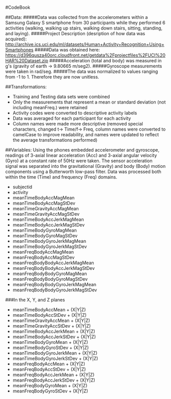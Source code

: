 #CodeBook

##Data:
#####Data was collected from the accelerometers within a Samsung Galaxy S smartphone from 30 participants while they performed 6 activities (walking, walking up stairs, walking down stairs, sitting, standing, and laying). 
#####Project Description (desription of how data was acquired): http://archive.ics.uci.edu/ml/datasets/Human+Activity+Recognition+Using+Smartphones 
#####Data was obtained here: https://d396qusza40orc.cloudfront.net/getdata%2Fprojectfiles%2FUCI%20HAR%20Dataset.zip 
#####Acceleration (total and body) was measured in g's (gravity of earth -> 9.80665 m/seg2). 
#####Gyroscope measurements were taken in rad/seg. 
#####The data was normalized to values ranging from -1 to 1. Therefore they are now unitless.

##Transformations:

* Training and Testing data sets were combined
* Only the measurements that represent a mean or standard deviation (not including meanFreq.) were retained
* Activity codes were converted to descriptive activity labels
* Data was averaged for each participant for each activity
* Column names were made more descriptive (removed special characters, changed t-> Time/f-> Freq, column names 
  were converted to camelCase to improve readability, and names were updated to reflect the average transformations performed)

##Variables:
Using the phones embedded accelerometer and gyroscope, readings of 3-axial linear acceleration (Acc) and 3-axial angular velocity (Gyro) at a constant rate of 50Hz were taken.
The sensor acceleration signal was separated into the gravitational (Gravity) and body (Body) motion components using a Butterworth low-pass filter. 
Data was processed both within the time (Time) and frequency (Freq) domains. 

* subjectid
* activity
* meanTimeBodyAccMagMean           
* meanTimeBodyAccMagStDev          
* meanTimeGravityAccMagMean        
* meanTimeGravityAccMagStDev      
* meanTimeBodyAccJerkMagMean       
* meanTimeBodyAccJerkMagStDev      
* meanTimeBodyGyroMagMean          
* meanTimeBodyGyroMagStDev        
* meanTimeBodyGyroJerkMagMean      
* meanTimeBodyGyroJerkMagStDev   
* meanFreqBodyAccMagMean           
* meanFreqBodyAccMagStDev          
* meanFreqBodyBodyAccJerkMagMean   
* meanFreqBodyBodyAccJerkMagStDev 
* meanFreqBodyBodyGyroMagMean      
* meanFreqBodyBodyGyroMagStDev     
* meanFreqBodyBodyGyroJerkMagMean  
* meanFreqBodyBodyGyroJerkMagStDev

###In the X, Y, and Z planes

* meanTimeBodyAccMean + (X|Y|Z)            
* meanTimeBodyAccStDev + (X|Y|Z)            
* meanTimeGravityAccMean + (X|Y|Z)           
* meanTimeGravityAccStDev + (X|Y|Z)          
* meanTimeBodyAccJerkMean + (X|Y|Z)          
* meanTimeBodyAccJerkStDev + (X|Y|Z)         
* meanTimeBodyGyroMean + (X|Y|Z)             
* meanTimeBodyGyroStDev + (X|Y|Z)            
* meanTimeBodyGyroJerkMean + (X|Y|Z)         
* meanTimeBodyGyroJerkStDev + (X|Y|Z)  
* meanFreqBodyAccMean + (X|Y|Z)            
* meanFreqBodyAccStDev + (X|Y|Z)           
* meanFreqBodyAccJerkMean + (X|Y|Z)         
* meanFreqBodyAccJerkStDev + (X|Y|Z)        
* meanFreqBodyGyroMean + (X|Y|Z)            
* meanFreqBodyGyroStDev + (X|Y|Z)
